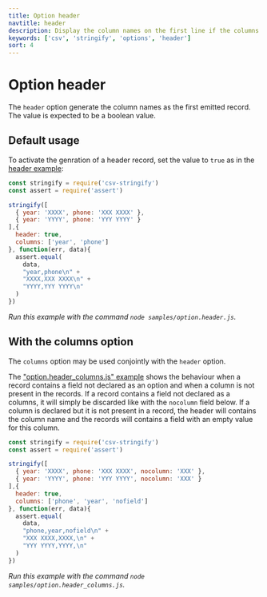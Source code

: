 ```yaml
---
title: Option header
navtitle: header
description: Display the column names on the first line if the columns option is provided or discovered
keywords: ['csv', 'stringify', 'options', 'header']
sort: 4
---
```


# Option header

The `header` option generate the column names as the first emitted record. The value is expected to be a boolean value.

## Default usage

To activate the genration of a header record, set the value to `true` as in the [header example](https://github.com/adaltas/node-csv-stringify/blob/master/samples/option.header.js):

```js
const stringify = require('csv-stringify')
const assert = require('assert')

stringify([
  { year: 'XXXX', phone: 'XXX XXXX' },
  { year: 'YYYY', phone: 'YYY YYYY' }
],{
  header: true,
  columns: ['year', 'phone']
}, function(err, data){
  assert.equal(
    data,
    "year,phone\n" +
    "XXXX,XXX XXXX\n" +
    "YYYY,YYY YYYY\n"
  )
})
```

_Run this example with the command `node samples/option.header.js`._

## With the columns option

The `columns` option may be used conjointly with the `header` option. 

The ["option.header_columns.js" example](https://github.com/adaltas/node-csv-stringify/blob/master/samples/option.header_columns.js) shows the behaviour when a record contains a field not declared as an option and when a column is not present in the records. If a record contains a field not declared as a columns, it will simply be discarded like with the `nocolumn` field below. If a column is declared but it is not present in a record, the header will contains the column name and the records will contains a field with an empty value for this column.

```js
const stringify = require('csv-stringify')
const assert = require('assert')

stringify([
  { year: 'XXXX', phone: 'XXX XXXX', nocolumn: 'XXX' },
  { year: 'YYYY', phone: 'YYY YYYY', nocolumn: 'XXX' }
],{
  header: true,
  columns: ['phone', 'year', 'nofield']
}, function(err, data){
  assert.equal(
    data,
    "phone,year,nofield\n" +
    "XXX XXXX,XXXX,\n" +
    "YYY YYYY,YYYY,\n"
  )
})
```

_Run this example with the command `node samples/option.header_columns.js`._
